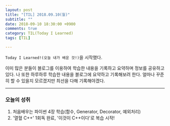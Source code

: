 ```yaml
---
layout: post
title: "[TIL] 2018.09.10(월)"
subtitle: ""
date: 2018-09-10 18:30:00 +0900
comments: true
category: TIL(Today I Learned)
tags: [TIL]

---
```


`Today I Learned!(오늘 내가 배운 것!)`을 시작했다.

이미 많은 분들이 블로그를 이용하여 학습한 내용을 기록하고 요약하며 정보를 공유하고 있다. 나 또한 하루하루 학습한 내용을 블로그에 요약하고 기록해보려 한다. 얼마나 꾸준히 할 수 있을지 모르겠지만 최선을 다해 기록해야겠다.

---

### 오늘의 성취
1. 처음배우는 파이썬 4장 학습(함수, Generator, Decorator, 예외처리)
2. '열혈 C++' 1회독 완료, '이것이 C++이다'로 복습 시작!
